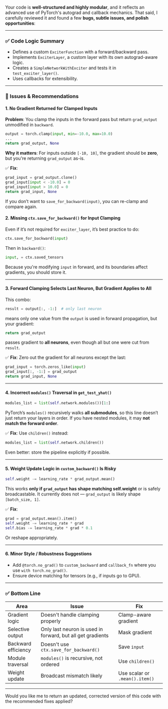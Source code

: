 Your code is **well-structured and highly modular**, and it reflects an advanced use of PyTorch's autograd and callback mechanics. That said, I carefully reviewed it and found a few **bugs, subtle issues, and polish opportunities**:

---

### ✅ Code Logic Summary

* Defines a custom `ExciterFunction` with a forward/backward pass.
* Implements `ExciterLayer`, a custom layer with its own autograd-aware logic.
* Creates a `SimpleNetworkWithExciter` and tests it in `test_exciter_layer()`.
* Uses callbacks for extensibility.

---

### 🔎 Issues & Recommendations

#### 1. **No Gradient Returned for Clamped Inputs**

**Problem**: You clamp the inputs in the forward pass but return `grad_output` unmodified in `backward`.

```python
output = torch.clamp(input, min=-10.0, max=10.0)
...
return grad_output, None
```

**Why it matters**: For inputs outside `[-10, 10]`, the gradient should be **zero**, but you're returning `grad_output` as-is.

✅ **Fix**:

```python
grad_input = grad_output.clone()
grad_input[input < -10.0] = 0
grad_input[input > 10.0] = 0
return grad_input, None
```

If you don’t want to `save_for_backward(input)`, you can re-clamp and compare again.

#### 2. **Missing `ctx.save_for_backward()` for Input Clamping**

Even if it’s not required for `exciter_layer`, it’s best practice to do:

```python
ctx.save_for_backward(input)
```

Then in `backward()`:

```python
input, = ctx.saved_tensors
```

Because you're modifying `input` in forward, and its boundaries affect gradients, you should store it.

---

#### 3. **Forward Clamping Selects Last Neuron, But Gradient Applies to All**

This combo:

```python
result = output[:, -1:]  # only last neuron
```

means only one value from the `output` is used in forward propagation, but your gradient:

```python
return grad_output
```

passes gradient to **all neurons**, even though all but one were cut from `result`.

✅ **Fix**:
Zero out the gradient for all neurons except the last:

```python
grad_input = torch.zeros_like(input)
grad_input[:, -1:] = grad_output
return grad_input, None
```

---

#### 4. **Incorrect `modules()` Traversal in `get_test_yhat()`**

```python
modules_list = list(self.network.modules())[1:]
```

PyTorch’s `modules()` recursively walks **all submodules**, so this line doesn’t just return your layers in order. If you have nested modules, it may **not match the forward order**.

✅ **Fix**: Use `children()` instead:

```python
modules_list = list(self.network.children())
```

Even better: store the pipeline explicitly if possible.

---

#### 5. **Weight Update Logic in `custom_backward()` Is Risky**

```python
self.weight -= learning_rate * grad_output.mean()
```

This works **only if `grad_output` has shape matching self.weight** or is safely broadcastable. It currently does not — `grad_output` is likely shape `[batch_size, 1]`.

✅ **Fix**:

```python
grad = grad_output.mean().item()
self.weight -= learning_rate * grad
self.bias -= learning_rate * grad * 0.1
```

Or reshape appropriately.

---

#### 6. **Minor Style / Robustness Suggestions**

* Add `@torch.no_grad()` to `custom_backward` and `callback_fn` where you use `with torch.no_grad()`.
* Ensure device matching for tensors (e.g., if inputs go to GPU).

---

### ✅ Bottom Line

| Area                | Issue                                                      | Fix                            |
| ------------------- | ---------------------------------------------------------- | ------------------------------ |
| Gradient logic      | Doesn't handle clamping properly                           | Clamp-aware gradient           |
| Selective output    | Only last neuron is used in forward, but all get gradients | Mask gradient                  |
| Backward efficiency | Doesn't use `ctx.save_for_backward()`                      | Save `input`                   |
| Module traversal    | `modules()` is recursive, not ordered                      | Use `children()`               |
| Weight update       | Broadcast mismatch likely                                  | Use scalar or `.mean().item()` |

---

Would you like me to return an updated, corrected version of this code with the recommended fixes applied?


